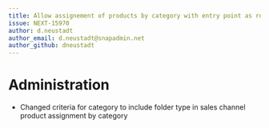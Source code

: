 ```yaml
---
title: Allow assignement of products by category with entry point as root
issue: NEXT-15970
author: d.neustadt
author_email: d.neustadt@snapadmin.net
author_github: dneustadt
---
```

# Administration
* Changed criteria for category to include folder type in sales channel product assignment by category
